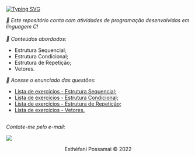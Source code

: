 <div>

[![Typing SVG](https://readme-typing-svg.herokuapp.com?font=Inconsolata&size=30&color=B695C3&lines=Atividades+em+linguagem+C)](https://git.io/typing-svg)
</div>
<div>
  <i>🔭 Este repositório conta com atividades de programação desenvolvidas em linguagem C!</i></div>
  <br/ >
  <i>📌 Conteúdos abordados:</i>
<ul>
  <li>Estrutura Sequencial;</li>
    <li>Estrutura Condicional;</li>
  <li>Estrutura de Repetição;</li>
  <li>Vetores.</li>
</ul>
</div>

<div>
  <p><i>📌 Acesse o enunciado das questões:</i></p>
  <ul>
  <li><a href="#">Lista de exercícios - Estrutura Sequencial;</a></li>
  <li><a href="#">Lista de exercícios - Estrutura Condicional;</a></li>
  <li><a href="#">Lista de exercícios - Estrutura de Repetição;</a></li>
  <li><a href="#">Lista de exercícios - Vetores.</a></li>
</div>

##
  <div>
    <p><i>Contate-me pelo e-mail: </i></p>
    <a href = "mailto: esthefani_possamai@hotmail.com" target="_blank"><img src="https://img.shields.io/badge/-Gmail-%23333?style=for-the-badge&logo=gmail&logoColor=white" target="_blank"></a>
  </div>
  <div align="center">
   <footer>
    <p>Esthéfani Possamai &copy; 2022</p>
   </footer>
   </div>

  
